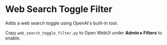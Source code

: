 # Web Search Toggle Filter
Adds a web search toggle using OpenAI's built-in tool.

Copy `web_search_toggle_filter.py` to Open WebUI under **Admin ▸ Filters** to enable.
